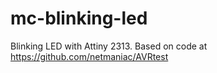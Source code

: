 mc-blinking-led
===============

Blinking LED with Attiny 2313. Based on code at https://github.com/netmaniac/AVRtest
